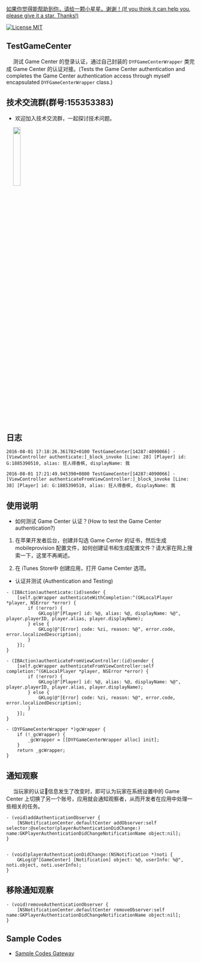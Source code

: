 [如果你觉得能帮助到你，请给一颗小星星。谢谢！(If you think it can help you, please give it a star. Thanks!)](https://github.com/dgynfi/TestGameCenter)

[![License MIT](https://img.shields.io/badge/license-MIT-green.svg?style=flat)](LICENSE)&nbsp;

## TestGameCenter

&emsp; 测试 Game Center 的登录认证，通过自己封装的 `DYFGameCenterWrapper` 类完成 Game Center 的认证对接。(Tests the Game Center authentication and completes the Game Center authentication access through myself encapsulated  `DYFGameCenterWrapper`  class.)

## 技术交流群(群号:155353383) 

- 欢迎加入技术交流群，一起探讨技术问题。

<div align=left>
&emsp; <img src="https://github.com/dgynfi/TestGameCenter/raw/master/images/qq155353383.jpg" width="20%" /> 
</div>

## 日志

```
2016-08-01 17:18:26.361782+0100 TestGameCenter[14287:4090066] -[ViewController authenticate:]_block_invoke [Line: 28] [Player] id: G:1885390510, alias: 狂人得香槟, displayName: 我

2016-08-01 17:21:49.945390+0800 TestGameCenter[14287:4090066] -[ViewController authenticateFromViewController:]_block_invoke [Line: 38] [Player] id: G:1885390510, alias: 狂人得香槟, displayName: 我
```

## 使用说明

- 如何测试 Game Center 认证？(How to test the Game Center authentication?)

1. 在苹果开发者后台，创建并勾选 Game Center 的证书，然后生成 mobileprovision 配置文件，如何创建证书和生成配置文件？请大家在网上搜索一下，这里不再阐述。

2. 在 iTunes Store中 创建应用，打开 Game Cemter 选项。

- 认证并测试 (Authentication and Testing)

```ObjC
- (IBAction)authenticate:(id)sender {
    [self.gcWrapper authenticateWithCompletion:^(GKLocalPlayer *player, NSError *error) {
        if (!error) {
            GKLog(@"[Player] id: %@, alias: %@, displayName: %@", player.playerID, player.alias, player.displayName);
        } else {
            GKLog(@"[Error] code: %zi, reason: %@", error.code, error.localizedDescription);
        }
    }];
}

- (IBAction)authenticateFromViewController:(id)sender {
    [self.gcWrapper authenticateFromViewController:self completion:^(GKLocalPlayer *player, NSError *error) {
        if (!error) {
            GKLog(@"[Player] id: %@, alias: %@, displayName: %@", player.playerID, player.alias, player.displayName);
        } else {
            GKLog(@"[Error] code: %zi, reason: %@", error.code, error.localizedDescription);
        }
    }];
}

- (DYFGameCenterWrapper *)gcWrapper {
    if (!_gcWrapper) {
        _gcWrapper = [[DYFGameCenterWrapper alloc] init];
    }
    return _gcWrapper;
}
```

## 通知观察

&emsp; 当玩家的认证信息发生了改变时，即可认为玩家在系统设置中的 Game Center 上切换了另一个账号，应用就会通知观察者，从而开发者在应用中处理一些相关的任务。

```ObjC
- (void)addAuthenticationObserver {
    [NSNotificationCenter.defaultCenter addObserver:self selector:@selector(playerAuthenticationDidChange:) name:GKPlayerAuthenticationDidChangeNotificationName object:nil];
}


- (void)playerAuthenticationDidChange:(NSNotification *)noti {
    GKLog(@"[GameCenter] [Notification] object: %@, userInfo: %@", noti.object, noti.userInfo);
}
```

## 移除通知观察

```ObjC
- (void)removeAuthenticationObserver {
    [NSNotificationCenter.defaultCenter removeObserver:self name:GKPlayerAuthenticationDidChangeNotificationName object:nil];
}
```

## Sample Codes

- [Sample Codes Gateway](https://github.com/dgynfi/TestGameCenter/blob/master/TestGameCenter/ViewController.m)
